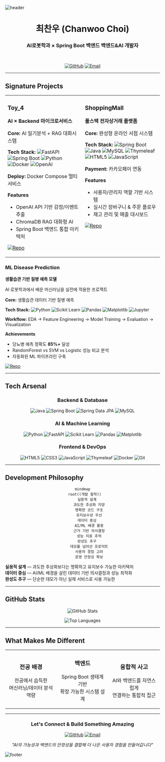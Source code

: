 ![header](https://capsule-render.vercel.app/api?type=waving&color=gradient&customColorList=0,2,2,5,30&height=300&section=header&text=AI%20×%20Backend%20Developer&fontSize=70&fontColor=ffffff&animation=fadeIn)

<div align="center">

# 최찬우 (Chanwoo Choi)

### **AI로봇학과** × **Spring Boot 백엔드** 백엔드&AI 개발자

<br>

[![GitHub](https://img.shields.io/badge/GitHub-181717?style=for-the-badge&logo=github&logoColor=white)](https://github.com/choichanwoo001)
[![Email](https://img.shields.io/badge/Email-D14836?style=for-the-badge&logo=gmail&logoColor=white)](mailto:jonadan3495@gmail.com)

</div>

---

## **Signature Projects**

<table>
<tr>
<td width="50%" valign="top">

### **Toy_4** 
**AI × Backend 마이크로서비스**

**Core:** AI 일기분석 + RAG 대화시스템

**Tech Stack:**
![FastAPI](https://img.shields.io/badge/FastAPI-009688?logo=fastapi&logoColor=white&style=flat-square)
![Spring Boot](https://img.shields.io/badge/Spring%20Boot-6DB33F?logo=springboot&logoColor=white&style=flat-square)
![Python](https://img.shields.io/badge/Python-3776AB?logo=python&logoColor=white&style=flat-square)
![Docker](https://img.shields.io/badge/Docker-2496ED?logo=docker&logoColor=white&style=flat-square)
![OpenAI](https://img.shields.io/badge/OpenAI-412991?logo=openai&logoColor=white&style=flat-square)

**Deploy:** Docker Compose 멀티서비스

**Features**
- OpenAI API 기반 감정/이벤트 추출
- ChromaDB RAG 대화형 AI
- Spring Boot 백엔드 통합 아키텍처

[![Repo](https://img.shields.io/badge/Repository-181717?style=for-the-badge&logo=github)](https://github.com/choichanwoo001/Toy_4)

</td>
<td width="50%" valign="top">

### **ShoppingMall**
**풀스택 전자상거래 플랫폼**

**Core:** 완성형 온라인 서점 시스템

**Tech Stack:**
![Spring Boot](https://img.shields.io/badge/Spring%20Boot-6DB33F?logo=springboot&logoColor=white&style=flat-square)
![Java](https://img.shields.io/badge/Java-ED8B00?logo=openjdk&logoColor=white&style=flat-square)
![MySQL](https://img.shields.io/badge/MySQL-4479A1?logo=mysql&logoColor=white&style=flat-square)
![Thymeleaf](https://img.shields.io/badge/Thymeleaf-005F0F?logo=thymeleaf&logoColor=white&style=flat-square)
![HTML5](https://img.shields.io/badge/HTML5-E34F26?logo=html5&logoColor=white&style=flat-square)
![JavaScript](https://img.shields.io/badge/JavaScript-F7DF1E?logo=javascript&logoColor=black&style=flat-square)

**Payment:** 카카오페이 연동

**Features**
- 사용자/관리자 역할 기반 시스템
- 실시간 장바구니 & 주문 플로우
- 재고 관리 및 매출 대시보드

[![Repo](https://img.shields.io/badge/Repository-181717?style=for-the-badge&logo=github)](https://github.com/choichanwoo001/ShoppingMall)

</td>
</tr>
</table>

### **ML Disease Prediction**
**생활습관 기반 질병 예측 모델**

AI 로봇학과에서 배운 머신러닝을 실전에 적용한 프로젝트

**Core:** 생활습관 데이터 기반 질병 예측

**Tech Stack:**
![Python](https://img.shields.io/badge/Python-3776AB?logo=python&logoColor=white&style=flat-square)
![Scikit Learn](https://img.shields.io/badge/Scikit--learn-F7931E?logo=scikitlearn&logoColor=white&style=flat-square)
![Pandas](https://img.shields.io/badge/Pandas-150458?logo=pandas&logoColor=white&style=flat-square)
![Matplotlib](https://img.shields.io/badge/Matplotlib-11557C?logo=plotly&logoColor=white&style=flat-square)
![Jupyter](https://img.shields.io/badge/Jupyter-F37626?logo=jupyter&logoColor=white&style=flat-square)

**Workflow:** EDA → Feature Engineering → Model Training → Evaluation → Visualization

**Achievements**
- 당뇨병 예측 정확도 **85%+** 달성
- RandomForest vs SVM vs Logistic 성능 비교 분석
- 자동화된 ML 파이프라인 구축

[![Repo](https://img.shields.io/badge/Repository-181717?style=for-the-badge&logo=github)](https://github.com/choichanwoo001/Machine_Learning-AI-Projects)

---

## **Tech Arsenal**

<div align="center">

### **Backend & Database**
![Java](https://img.shields.io/badge/Java-ED8B00?logo=openjdk&logoColor=white&style=for-the-badge)
![Spring Boot](https://img.shields.io/badge/Spring%20Boot-6DB33F?logo=springboot&logoColor=white&style=for-the-badge)
![Spring Data JPA](https://img.shields.io/badge/Spring%20Data%20JPA-6DB33F?logo=spring&logoColor=white&style=for-the-badge)
![MySQL](https://img.shields.io/badge/MySQL-4479A1?logo=mysql&logoColor=white&style=for-the-badge)

### **AI & Machine Learning**
![Python](https://img.shields.io/badge/Python-3776AB?logo=python&logoColor=white&style=for-the-badge)
![FastAPI](https://img.shields.io/badge/FastAPI-009688?logo=fastapi&logoColor=white&style=for-the-badge)
![Scikit Learn](https://img.shields.io/badge/Scikit--learn-F7931E?logo=scikitlearn&logoColor=white&style=for-the-badge)
![Pandas](https://img.shields.io/badge/Pandas-150458?logo=pandas&logoColor=white&style=for-the-badge)
![Matplotlib](https://img.shields.io/badge/Matplotlib-11557C?logo=plotly&logoColor=white&style=for-the-badge)

### **Frontend & DevOps**
![HTML5](https://img.shields.io/badge/HTML5-E34F26?logo=html5&logoColor=white&style=for-the-badge)
![CSS3](https://img.shields.io/badge/CSS3-1572B6?logo=css3&logoColor=white&style=for-the-badge)
![JavaScript](https://img.shields.io/badge/JavaScript-F7DF1E?logo=javascript&logoColor=black&style=for-the-badge)
![Thymeleaf](https://img.shields.io/badge/Thymeleaf-005F0F?logo=thymeleaf&logoColor=white&style=for-the-badge)
![Docker](https://img.shields.io/badge/Docker-2496ED?logo=docker&logoColor=white&style=for-the-badge)
![Git](https://img.shields.io/badge/Git-F05032?logo=git&logoColor=white&style=for-the-badge)

</div>

---

## **Development Philosophy**

<div align="center">

```mermaid
mindmap
  root((개발 철학))
    실용적 설계
      과도한 추상화 지양
      명확한 코드 구조
      유지보수성 우선
    데이터 중심
      AI/ML 배경 활용
      근거 기반 의사결정
      성능 지표 추적
    완성도 추구
      데모를 넘어선 프로덕트
      사용자 경험 고려
      운영 안정성 확보
```

</div>

**실용적 설계** — 과도한 추상화보다는 명확하고 유지보수 가능한 아키텍처  
**데이터 중심** — AI/ML 배경을 살린 데이터 기반 의사결정과 성능 최적화  
**완성도 추구** — 단순한 데모가 아닌 실제 서비스로 사용 가능한

---

## **GitHub Stats**

<div align="center">

![GitHub Stats](https://github-readme-stats.vercel.app/api?username=choichanwoo001&show_icons=true&theme=radical&hide_border=true&bg_color=0d1117&title_color=ff6b6b&icon_color=ffd93d&text_color=6c7b7f)

![Top Languages](https://github-readme-stats.vercel.app/api/top-langs/?username=choichanwoo001&layout=compact&theme=radical&hide_border=true&bg_color=0d1117&title_color=ff6b6b&text_color=6c7b7f)

</div>

---

## **What Makes Me Different**

<div align="center">
<table>
<tr>
<td align="center" width="33%">

### **전공 배경**
전공에서 습득한  
머신러닝/데이터 분석 역량

</td>
<td align="center" width="33%">

### **백엔드**
Spring Boot 생태계 기반  
확장 가능한 시스템 설계

</td>
<td align="center" width="33%">

### **융합적 사고**
AI와 백엔드를 자연스럽게  
연결하는 통합적 접근

</td>
</tr>
</table>
</div>

---

<div align="center">

### **Let's Connect & Build Something Amazing**

[![GitHub](https://img.shields.io/badge/GitHub-choichanwoo001-181717?style=for-the-badge&logo=github&logoColor=white)](https://github.com/choichanwoo001)
[![Email](https://img.shields.io/badge/Email-jonadan3495@gmail.com-D14836?style=for-the-badge&logo=gmail&logoColor=white)](mailto:jonadan3495@gmail.com)

*"AI의 가능성과 백엔드의 안정성을 결합해 더 나은 사용자 경험을 만들어갑니다"*

</div>

![footer](https://capsule-render.vercel.app/api?type=waving&color=gradient&customColorList=0,2,2,5,30&height=200&section=footer)
